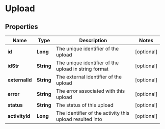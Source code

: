 # Upload

## Properties
Name | Type | Description | Notes
------------ | ------------- | ------------- | -------------
**id** | **Long** | The unique identifier of the upload |  [optional]
**idStr** | **String** | The unique identifier of the upload in string format |  [optional]
**externalId** | **String** | The external identifier of the upload |  [optional]
**error** | **String** | The error associated with this upload |  [optional]
**status** | **String** | The status of this upload |  [optional]
**activityId** | **Long** | The identifier of the activity this upload resulted into |  [optional]
